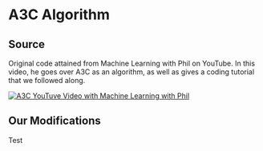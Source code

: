 # A3C Algorithm

## Source 

Original code attained from Machine Learning with Phil on YouTube. In this video, he goes over A3C as an algorithm, 
as well as gives a coding tutorial that we followed along. 

[![A3C YouTuve Video with Machine Learning with Phil](https://img.youtube.com/vi/OcIx_TBu90Q/0.jpg)](https://www.youtube.com/watch?v=OcIx_TBu90Q)

## Our Modifications

Test
